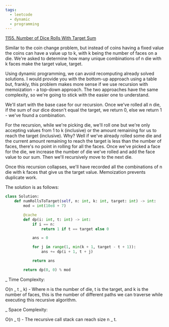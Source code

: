 ```yaml
---
tags:
  - leetcode
  - dynamic
  - programming
---
```


<a href="https://leetcode.com/problems/number-of-dice-rolls-with-target-sum/">
1155. Number of Dice Rolls With Target Sum</a>

Similar to the coin change problem, but instead of coins having a fixed value
the coins can have a value up to k, with k being the number of faces on a die.
We're asked to determine how many unique combinations of n die with k faces make
the target value, target.

Using dynamic programming, we can avoid recomputing already solved solutions. I
would provide you with the bottom-up approach using a table but, frankly, this
problem makes more sense if we use recursion with memoization - a top-down
approach. The two approaches have the same complexity, so we're going to stick
with the easier one to understand.

We'll start with the base case for our recursion. Once we've rolled all n die,
if the sum of our dice doesn't equal the target, we return 0, else we return 1 -
we've found a combination.

For the recursion, while we're picking die, we'll roll one but we're only
accepting values from 1 to k (inclusive) or the amount remaining for us to reach
the target (inclusive). Why? Well if we've already rolled some die and the
current amount remaining to reach the target is less than the number of faces,
there's no point in rolling for all the faces. Once we've picked a face for the
die, we increase the number of die we've rolled and add the face value to our
sum. Then we'll recursively move to the next die.

Once this recursion collapses, we'll have recorded all the combinations of n die
with k faces that give us the target value. Memoization prevents duplicate work.

The solution is as follows:

```python
class Solution:
    def numRollsToTarget(self, n: int, k: int, target: int) -> int:
        mod = int(10e8 + 7)

        @cache
        def dp(i: int, t: int) -> int:
            if i == n:
                return 1 if t == target else 0

            ans = 0

            for j in range(1, min(k + 1, target - t + 1)):
                ans += dp(i + 1, t + j)

            return ans

        return dp(0, 0) % mod
```

\_ Time Complexity:

O(n _ t _ k) - Where n is the number of die, t is the target, and k is the
number of faces, this is the number of different paths we can traverse while
executing this recursive algorithm.

\_ Space Complexity:

O(n _ t) - The recursive call stack can reach size n _ t.
